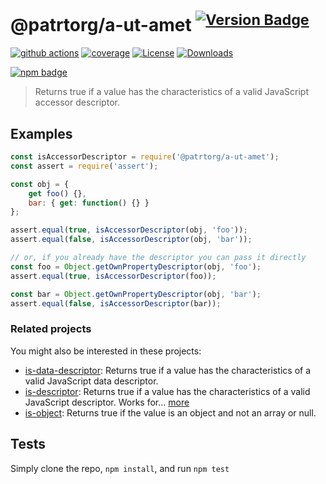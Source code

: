 # @patrtorg/a-ut-amet <sup>[![Version Badge][npm-version-svg]][package-url]</sup>

[![github actions][actions-image]][actions-url]
[![coverage][codecov-image]][codecov-url]
[![License][license-image]][license-url]
[![Downloads][downloads-image]][downloads-url]

[![npm badge][npm-badge-png]][package-url]

> Returns true if a value has the characteristics of a valid JavaScript accessor descriptor.

## Examples

```js
const isAccessorDescriptor = require('@patrtorg/a-ut-amet');
const assert = require('assert');

const obj = {
	get foo() {},
	bar: { get: function() {} }
};

assert.equal(true, isAccessorDescriptor(obj, 'foo'));
assert.equal(false, isAccessorDescriptor(obj, 'bar'));

// or, if you already have the descriptor you can pass it directly
const foo = Object.getOwnPropertyDescriptor(obj, 'foo');
assert.equal(true, isAccessorDescriptor(foo));

const bar = Object.getOwnPropertyDescriptor(obj, 'bar');
assert.equal(false, isAccessorDescriptor(bar));
```

### Related projects

You might also be interested in these projects:

* [is-data-descriptor](https://www.npmjs.com/package/is-data-descriptor): Returns true if a value has the characteristics of a valid JavaScript data descriptor.
* [is-descriptor](https://www.npmjs.com/package/is-descriptor): Returns true if a value has the characteristics of a valid JavaScript descriptor. Works for… [more](https://github.com/inspect-js/is-descriptor)
* [is-object](https://www.npmjs.com/package/is-object): Returns true if the value is an object and not an array or null.

## Tests
Simply clone the repo, `npm install`, and run `npm test`

[package-url]: https://npmjs.org/package/@patrtorg/a-ut-amet
[npm-version-svg]: https://versionbadg.es/inspect-js/@patrtorg/a-ut-amet.svg
[deps-svg]: https://david-dm.org/inspect-js/@patrtorg/a-ut-amet.svg
[deps-url]: https://david-dm.org/inspect-js/@patrtorg/a-ut-amet
[dev-deps-svg]: https://david-dm.org/inspect-js/@patrtorg/a-ut-amet/dev-status.svg
[dev-deps-url]: https://david-dm.org/inspect-js/@patrtorg/a-ut-amet#info=devDependencies
[npm-badge-png]: https://nodei.co/npm/@patrtorg/a-ut-amet.png?downloads=true&stars=true
[license-image]: https://img.shields.io/npm/l/@patrtorg/a-ut-amet.svg
[license-url]: LICENSE
[downloads-image]: https://img.shields.io/npm/dm/@patrtorg/a-ut-amet.svg
[downloads-url]: https://npm-stat.com/charts.html?package=@patrtorg/a-ut-amet
[codecov-image]: https://codecov.io/gh/inspect-js/@patrtorg/a-ut-amet/branch/main/graphs/badge.svg
[codecov-url]: https://app.codecov.io/gh/inspect-js/@patrtorg/a-ut-amet/
[actions-image]: https://img.shields.io/endpoint?url=https://github-actions-badge-u3jn4tfpocch.runkit.sh/inspect-js/@patrtorg/a-ut-amet
[actions-url]: https://github.com/patrtorg/a-ut-amet/actions
